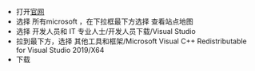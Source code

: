 - 打开[官网](https://www.microsoft.com/zh-cn/)
- 选择 所有microsoft ，在下拉框最下方选择 查看站点地图
- 选择 开发人员和 IT 专业人士/开发人员下载/Visual Studio
- 拉到最下方，选择 其他工具和框架/Microsoft Visual C++ Redistributable for Visual Studio 2019/X64
- 下载